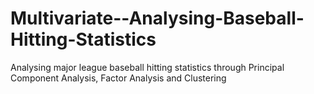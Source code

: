# Multivariate--Analysing-Baseball-Hitting-Statistics
 Analysing major league baseball hitting statistics through Principal Component Analysis, Factor Analysis and Clustering
